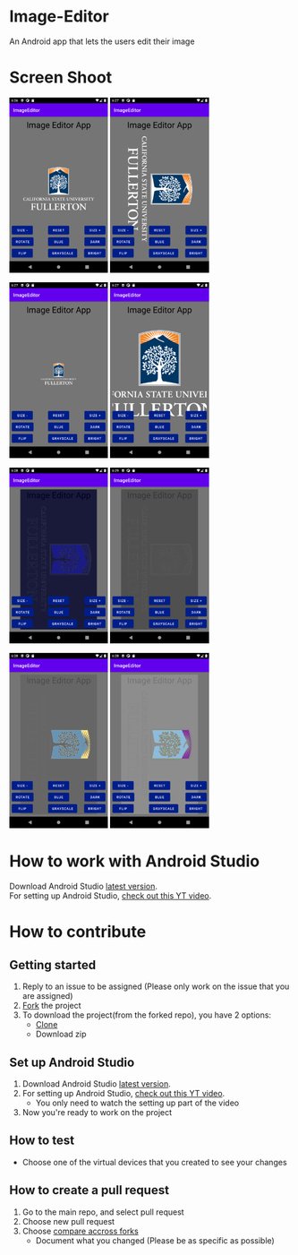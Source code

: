 # Image-Editor
An Android app that lets the users edit their image

# Screen Shoot
<img src="/Pic/UI.png" width="35%">         <img src="/Pic/Rotate.png" width="35%">


<img src="/Pic/Size-.png" width="35%">         <img src="/Pic/Size+.png" width="35%">


<img src="/Pic/Blue.png" width="35%">         <img src="/Pic/GrayScale.png" width="35%">


<img src="/Pic/Dark.png" width="35%">        <img src="/Pic/Bright.png" width="35%">


# How to work with Android Studio
Download Android Studio [latest version](https://developer.android.com/studio).<br/>
For setting up Android Studio, [check out this YT video](https://www.youtube.com/watch?v=fis26HvvDII&t=21125s).

# How to contribute
## Getting started
1. Reply to an issue to be assigned (Please only work on the issue that you are assigned)
2. [Fork](https://docs.github.com/en/get-started/quickstart/fork-a-repo) the project
3. To download the project(from the forked repo), you have 2 options:
   - [Clone](https://docs.github.com/en/github/writing-on-github/getting-started-with-writing-and-formatting-on-github/basic-writing-and-formatting-syntax)
   - Download zip
## Set up Android Studio
1. Download Android Studio [latest version](https://developer.android.com/studio).
2. For setting up Android Studio, [check out this YT video](https://www.youtube.com/watch?v=fis26HvvDII&t=21125s).
   - You only need to watch the setting up part of the video
3. Now you're ready to work on the project  
## How to test
+ Choose one of the virtual devices that you created to see your changes
## How to create a pull request
1. Go to the main repo, and select pull request
2. Choose new pull request
3. Choose [compare accross forks](https://docs.github.com/en/pull-requests/collaborating-with-pull-requests/proposing-changes-to-your-work-with-pull-requests/creating-a-pull-request-from-a-fork)
    - Document what you changed (Please be as specific as possible)

